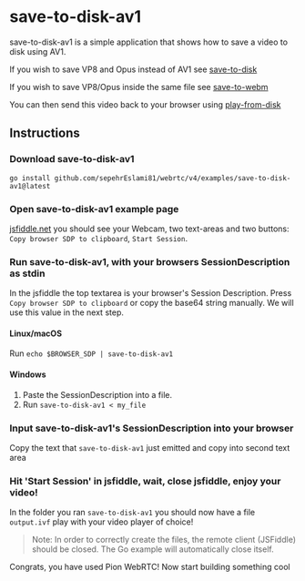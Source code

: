 # save-to-disk-av1
save-to-disk-av1 is a simple application that shows how to save a video to disk using AV1.

If you wish to save VP8 and Opus instead of AV1 see [save-to-disk](https://github.com/pion/webrtc/tree/master/examples/save-to-disk)

If you wish to save VP8/Opus inside the same file see [save-to-webm](https://github.com/pion/example-webrtc-applications/tree/master/save-to-webm)

You can then send this video back to your browser using [play-from-disk](https://github.com/pion/example-webrtc-applications/tree/master/play-from-disk)

## Instructions
### Download save-to-disk-av1
```
go install github.com/sepehrEslami81/webrtc/v4/examples/save-to-disk-av1@latest
```

### Open save-to-disk-av1 example page
[jsfiddle.net](https://jsfiddle.net/xjcve6d3/) you should see your Webcam, two text-areas and two buttons: `Copy browser SDP to clipboard`, `Start Session`.

### Run save-to-disk-av1, with your browsers SessionDescription as stdin
In the jsfiddle the top textarea is your browser's Session Description. Press `Copy browser SDP to clipboard` or copy the base64 string manually.
We will use this value in the next step.

#### Linux/macOS
Run `echo $BROWSER_SDP | save-to-disk-av1`
#### Windows
1. Paste the SessionDescription into a file.
1. Run `save-to-disk-av1 < my_file`

### Input save-to-disk-av1's SessionDescription into your browser
Copy the text that `save-to-disk-av1` just emitted and copy into second text area

### Hit 'Start Session' in jsfiddle, wait, close jsfiddle, enjoy your video!
In the folder you ran `save-to-disk-av1` you should now have a file `output.ivf` play with your video player of choice!
> Note: In order to correctly create the files, the remote client (JSFiddle) should be closed. The Go example will automatically close itself.

Congrats, you have used Pion WebRTC! Now start building something cool
